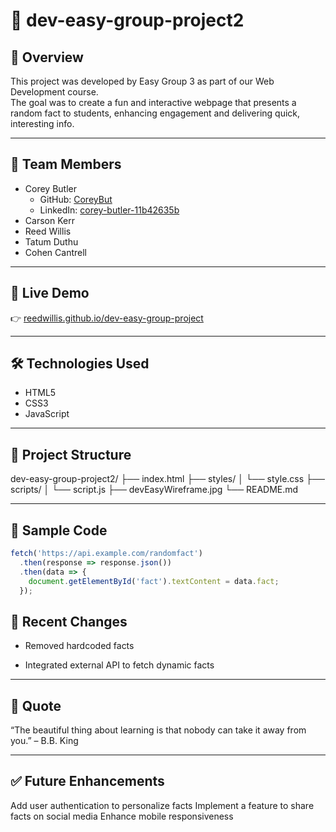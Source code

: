 # 🧠 dev-easy-group-project2

## 🚀 Overview  
This project was developed by Easy Group 3 as part of our Web Development course.  
The goal was to create a fun and interactive webpage that presents a random fact to students, enhancing engagement and delivering quick, interesting info.

---

## 👥 Team Members

- Corey Butler 
  - GitHub: [CoreyBut](https://github.com/CoreyBut)  
  - LinkedIn: [corey-butler-11b42635b](https://www.linkedin.com/in/corey-butler-11b42635b/)
- Carson Kerr  
- Reed Willis  
- Tatum Duthu  
- Cohen Cantrell  

---

## 🔗 Live Demo

👉 [reedwillis.github.io/dev-easy-group-project](https://reedwillis.github.io/dev-easy-group-project)

---

## 🛠️ Technologies Used

- HTML5  
- CSS3  
- JavaScript

---

## 📂 Project Structure
dev-easy-group-project2/ ├── index.html ├── styles/ │ └── style.css ├── scripts/ │ └── script.js ├── devEasyWireframe.jpg └── README.md

---

## 🧪 Sample Code

```javascript
fetch('https://api.example.com/randomfact')
  .then(response => response.json())
  .then(data => {
    document.getElementById('fact').textContent = data.fact;
  });
```

## 🔄 Recent Changes
- Removed hardcoded facts
+ Integrated external API to fetch dynamic facts

---

## 💬 Quote
“The beautiful thing about learning is that nobody can take it away from you.” – B.B. King

---

## ✅ Future Enhancements
 Add user authentication to personalize facts
 Implement a feature to share facts on social media
 Enhance mobile responsiveness

